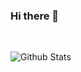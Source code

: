 ### Hi there 👋

<br>

![Github Stats](https://github-readme-stats.vercel.app/api?username=Sandwich5&show_icons=true&theme=dracula)

<b>

<!--
**Sandwich5/Sandwich5** is a ✨ _special_ ✨ repository because its `README.md` (this file) appears on your GitHub profile.

Here are some ideas to get you started:

- 🔭 I’m currently working on ...
- 🌱 I’m currently learning ...
- 👯 I’m looking to collaborate on ...
- 🤔 I’m looking for help with ...
- 💬 Ask me about ...
- 📫 How to reach me: ...
- 😄 Pronouns: ...
- ⚡ Fun fact: ...
-->

